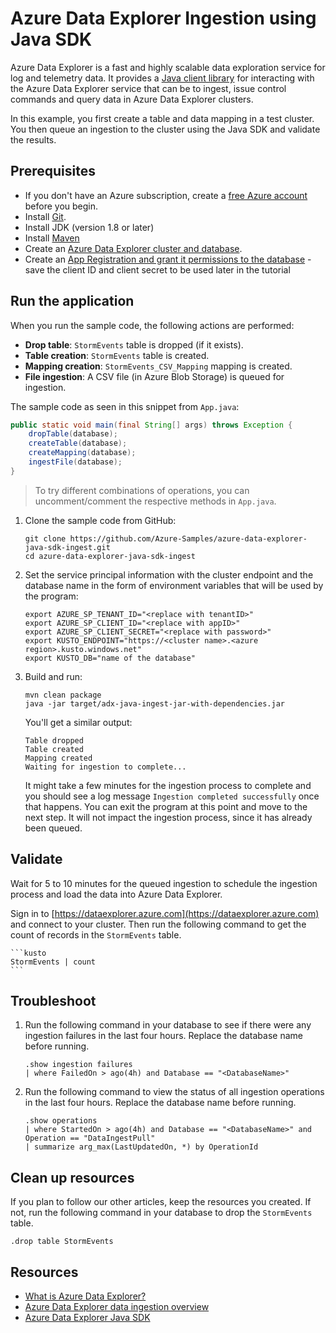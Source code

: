 # Azure Data Explorer Ingestion using Java SDK

Azure Data Explorer is a fast and highly scalable data exploration service for log and telemetry data. It provides a [Java client library](kusto/api/java/kusto-java-client-library.md) for interacting with the Azure Data Explorer service that can be to ingest, issue control commands and query data in Azure Data Explorer clusters.

In this example, you first create a table and data mapping in a test cluster. You then queue an ingestion to the cluster using the Java SDK and validate the results.

## Prerequisites

* If you don't have an Azure subscription, create a [free Azure account](https://azure.microsoft.com/free/) before you begin.
* Install [Git](https://git-scm.com/book/en/v2/Getting-Started-Installing-Git).
* Install JDK (version 1.8 or later)
* Install [Maven](https://maven.apache.org/download.cgi)
* Create an [Azure Data Explorer cluster and database](create-cluster-database-portal.md).
* Create an [App Registration and grant it permissions to the database](provision-azure-ad-app.md) - save the client ID and client secret to be used later in the tutorial

## Run the application

When you run the sample code, the following actions are performed:

- **Drop table**: `StormEvents` table is dropped (if it exists).
- **Table creation**: `StormEvents` table is created.
- **Mapping creation**: `StormEvents_CSV_Mapping` mapping is created.
- **File ingestion**: A CSV file (in Azure Blob Storage) is queued for ingestion.

The sample code as seen in this snippet from `App.java`: 

```java
public static void main(final String[] args) throws Exception {
    dropTable(database);
    createTable(database);
    createMapping(database);
    ingestFile(database);
}
```

> To try different combinations of operations, you can uncomment/comment the respective methods in `App.java`.

1. Clone the sample code from GitHub:

    ```console
    git clone https://github.com/Azure-Samples/azure-data-explorer-java-sdk-ingest.git
    cd azure-data-explorer-java-sdk-ingest
    ```

2. Set the service principal information with the cluster endpoint and the database name in the form of environment variables that will be used by the program:

    ```console
    export AZURE_SP_TENANT_ID="<replace with tenantID>"
    export AZURE_SP_CLIENT_ID="<replace with appID>"
    export AZURE_SP_CLIENT_SECRET="<replace with password>"
    export KUSTO_ENDPOINT="https://<cluster name>.<azure region>.kusto.windows.net"
    export KUSTO_DB="name of the database"
    ```

3. Build and run:

    ```console
    mvn clean package
    java -jar target/adx-java-ingest-jar-with-dependencies.jar
    ```

    You'll get a similar output:

    ```console
    Table dropped
    Table created
    Mapping created
    Waiting for ingestion to complete...
    ```
    
    It might take a few minutes for the ingestion process to complete and you should see a log message `Ingestion completed successfully` once that happens. You can exit the program at this point and move to the next step. It will not impact the ingestion process, since it has already been queued.

## Validate

Wait for 5 to 10 minutes for the queued ingestion to schedule the ingestion process and load the data into Azure Data Explorer. 

Sign in to [https://dataexplorer.azure.com](https://dataexplorer.azure.com) and connect to your cluster. Then run the following command to get the count of records in the `StormEvents` table.

    ```kusto
    StormEvents | count
    ```

## Troubleshoot

1. Run the following command in your database to see if there were any ingestion failures in the last four hours. Replace the database name before running.

    ```kusto
    .show ingestion failures
    | where FailedOn > ago(4h) and Database == "<DatabaseName>"
    ```

2. Run the following command to view the status of all ingestion operations in the last four hours. Replace the database name before running.

    ```kusto
    .show operations
    | where StartedOn > ago(4h) and Database == "<DatabaseName>" and Operation == "DataIngestPull"
    | summarize arg_max(LastUpdatedOn, *) by OperationId
    ```

## Clean up resources

If you plan to follow our other articles, keep the resources you created. If not, run the following command in your database to drop the `StormEvents` table.

```kusto
.drop table StormEvents
```

## Resources

- [What is Azure Data Explorer?](https://docs.microsoft.com/en-us/azure/data-explorer/data-explorer-overview)
- [Azure Data Explorer data ingestion overview](https://docs.microsoft.com/en-us/azure/data-explorer/ingest-data-overview)
- [Azure Data Explorer Java SDK](https://docs.microsoft.com/en-us/azure/data-explorer/kusto/api/java/kusto-java-client-library)